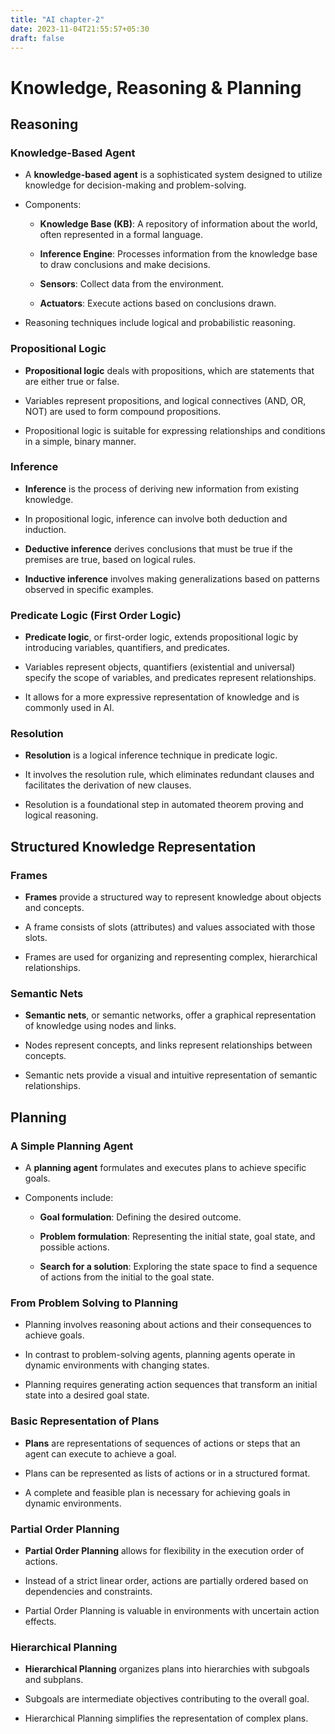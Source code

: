 ```yaml
---
title: "AI chapter-2"
date: 2023-11-04T21:55:57+05:30
draft: false
---
```

# Knowledge, Reasoning & Planning

## Reasoning

### Knowledge-Based Agent

- A **knowledge-based agent** is a sophisticated system designed to utilize knowledge for decision-making and problem-solving.

- Components:
  - **Knowledge Base (KB)**: A repository of information about the world, often represented in a formal language.
  
  - **Inference Engine**: Processes information from the knowledge base to draw conclusions and make decisions.
  
  - **Sensors**: Collect data from the environment.
  
  - **Actuators**: Execute actions based on conclusions drawn.

- Reasoning techniques include logical and probabilistic reasoning.

### Propositional Logic

- **Propositional logic** deals with propositions, which are statements that are either true or false.

- Variables represent propositions, and logical connectives (AND, OR, NOT) are used to form compound propositions.

- Propositional logic is suitable for expressing relationships and conditions in a simple, binary manner.

### Inference

- **Inference** is the process of deriving new information from existing knowledge.

- In propositional logic, inference can involve both deduction and induction.

- **Deductive inference** derives conclusions that must be true if the premises are true, based on logical rules.

- **Inductive inference** involves making generalizations based on patterns observed in specific examples.

### Predicate Logic (First Order Logic)

- **Predicate logic**, or first-order logic, extends propositional logic by introducing variables, quantifiers, and predicates.

- Variables represent objects, quantifiers (existential and universal) specify the scope of variables, and predicates represent relationships.

- It allows for a more expressive representation of knowledge and is commonly used in AI.

### Resolution

- **Resolution** is a logical inference technique in predicate logic.

- It involves the resolution rule, which eliminates redundant clauses and facilitates the derivation of new clauses.

- Resolution is a foundational step in automated theorem proving and logical reasoning.

## Structured Knowledge Representation

### Frames

- **Frames** provide a structured way to represent knowledge about objects and concepts.

- A frame consists of slots (attributes) and values associated with those slots.

- Frames are used for organizing and representing complex, hierarchical relationships.

### Semantic Nets

- **Semantic nets**, or semantic networks, offer a graphical representation of knowledge using nodes and links.

- Nodes represent concepts, and links represent relationships between concepts.

- Semantic nets provide a visual and intuitive representation of semantic relationships.

## Planning

### A Simple Planning Agent

- A **planning agent** formulates and executes plans to achieve specific goals.

- Components include:
  - **Goal formulation**: Defining the desired outcome.
  
  - **Problem formulation**: Representing the initial state, goal state, and possible actions.
  
  - **Search for a solution**: Exploring the state space to find a sequence of actions from the initial to the goal state.

### From Problem Solving to Planning

- Planning involves reasoning about actions and their consequences to achieve goals.

- In contrast to problem-solving agents, planning agents operate in dynamic environments with changing states.

- Planning requires generating action sequences that transform an initial state into a desired goal state.

### Basic Representation of Plans

- **Plans** are representations of sequences of actions or steps that an agent can execute to achieve a goal.

- Plans can be represented as lists of actions or in a structured format.

- A complete and feasible plan is necessary for achieving goals in dynamic environments.

### Partial Order Planning

- **Partial Order Planning** allows for flexibility in the execution order of actions.

- Instead of a strict linear order, actions are partially ordered based on dependencies and constraints.

- Partial Order Planning is valuable in environments with uncertain action effects.

### Hierarchical Planning

- **Hierarchical Planning** organizes plans into hierarchies with subgoals and subplans.

- Subgoals are intermediate objectives contributing to the overall goal.

- Hierarchical Planning simplifies the representation of complex plans.
